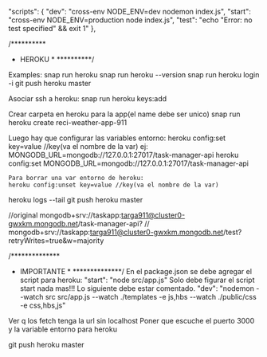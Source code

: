 "scripts": {
    "dev": "cross-env NODE_ENV=dev nodemon index.js",
    "start": "cross-env NODE_ENV=production node index.js",
    "test": "echo \"Error: no test specified\" && exit 1"
  },


/**********
 * HEROKU *
 **********/

Examples:
    snap run heroku
    snap run heroku --version
    snap run heroku login -i
    git push heroku master 

Asociar ssh a heroku:
    snap run heroku keys:add

Crear carpeta en heroku para la app(el name debe ser unico)
    snap run heroku create reci-weather-app-911

Luego hay que configurar las variables entorno:
heroku config:set key=value //key(va el nombre de la var)
    ej: MONGODB_URL=mongodb://127.0.0.1:27017/task-manager-api
    heroku config:set MONGODB_URL=mongodb://127.0.0.1:27017/task-manager-api

    Para borrar una var entorno de heroku:
    heroku config:unset key=value //key(va el nombre de la var)

 heroku logs --tail
 git push heroku master

//original
mongodb+srv://taskapp:targa911@cluster0-gwxkm.mongodb.net/task-manager-api?
//
 mongodb+srv://taskapp:targa911@cluster0-gwxkm.mongodb.net/test?retryWrites=true&w=majority

/**************
 * IMPORTANTE *
 **************/
En el package.json se debe agregar el script para heroku:
    "start": "node src/app.js"
Solo debe figurar el script start nada mas!!! 
Lo siguiente debe estar comentado.
    "dev": "nodemon --watch src src/app.js --watch ./templates -e js,hbs --watch ./public/css -e css,hbs,js"

Ver q los fetch tenga la url sin localhost
Poner que escuche el puerto 3000 y la variable entorno para heroku

git push heroku master 
